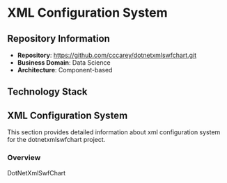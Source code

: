 # XML Configuration System

## Repository Information

- **Repository**: https://github.com/cccarey/dotnetxmlswfchart.git
- **Business Domain**: Data Science
- **Architecture**: Component-based

## Technology Stack

## XML Configuration System

This section provides detailed information about xml configuration system for the dotnetxmlswfchart project.

### Overview

DotNetXmlSwfChart

